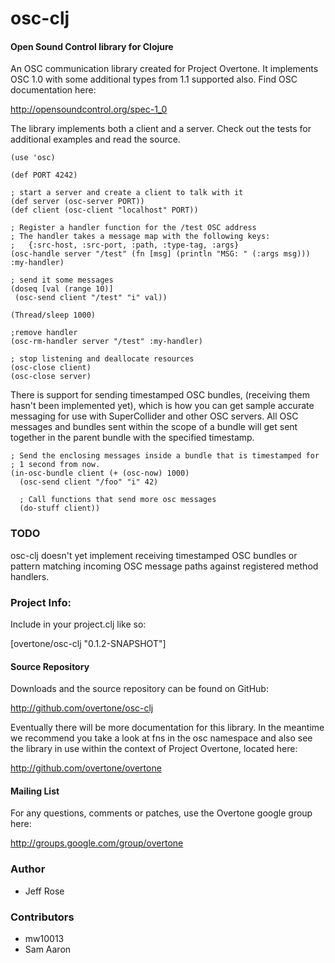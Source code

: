   osc-clj
==============

#### Open Sound Control library for Clojure

An OSC communication library created for Project Overtone.  It implements OSC
1.0 with some additional types from 1.1 supported also.  Find OSC documentation
here:

http://opensoundcontrol.org/spec-1_0

The library implements both a client and a server.  Check out the tests for
additional examples and read the source.

    (use 'osc)

    (def PORT 4242)

    ; start a server and create a client to talk with it
    (def server (osc-server PORT))
    (def client (osc-client "localhost" PORT))

    ; Register a handler function for the /test OSC address
    ; The handler takes a message map with the following keys:
    ;   {:src-host, :src-port, :path, :type-tag, :args}
    (osc-handle server "/test" (fn [msg] (println "MSG: " (:args msg))) :my-handler)

    ; send it some messages
    (doseq [val (range 10)]
     (osc-send client "/test" "i" val))

    (Thread/sleep 1000)

    ;remove handler
    (osc-rm-handler server "/test" :my-handler)

    ; stop listening and deallocate resources
    (osc-close client)
    (osc-close server)

There is support for sending timestamped OSC bundles, (receiving them hasn't
been implemented yet),  which is how you can get sample accurate messaging for
use with SuperCollider and other OSC servers.  All OSC messages and bundles sent
within the scope of a bundle will get sent together in the parent bundle with
the specified timestamp.

    ; Send the enclosing messages inside a bundle that is timestamped for
    ; 1 second from now.
    (in-osc-bundle client (+ (osc-now) 1000)
      (osc-send client "/foo" "i" 42)

      ; Call functions that send more osc messages
      (do-stuff client))

### TODO

osc-clj doesn't yet implement receiving timestamped OSC bundles or pattern matching incoming OSC message paths against registered method handlers.


### Project Info:

Include in your project.clj like so:

  [overtone/osc-clj "0.1.2-SNAPSHOT"]

#### Source Repository
Downloads and the source repository can be found on GitHub:

  http://github.com/overtone/osc-clj

Eventually there will be more documentation for this library. In the
meantime we recommend you take a look at fns in the osc namespace and also see the library in use within the context of Project Overtone, located here:

  http://github.com/overtone/overtone


#### Mailing List

For any questions, comments or patches, use the Overtone google group here:

http://groups.google.com/group/overtone

### Author

* Jeff Rose

### Contributors
* mw10013
* Sam Aaron
